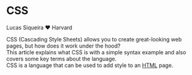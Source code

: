 # CSS







Lucas Siqueira ❤️ Harvard






CSS (Cascading Style Sheets) allows you to create great-looking web pages, but how does it work under the hood? </br>
This article explains what CSS is with a simple syntax example and also covers some key terms about the language. </br>
CSS is a language that can be used to add style to an [HTML](/wiki/HTML) page.















